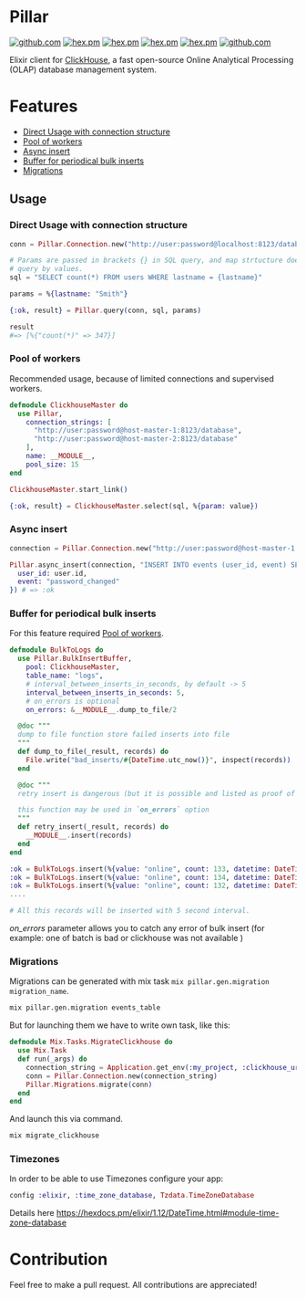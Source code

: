 # Pillar

[![github.com](https://github.com/balance-platform/pillar/workflows/build/badge.svg?branch=master)](https://github.com/balance-platform/pillar/actions)
[![hex.pm](https://img.shields.io/badge/docs-hexpm-blue.svg)](https://hexdocs.pm/pillar)
[![hex.pm](https://img.shields.io/hexpm/v/pillar.svg)](https://hex.pm/packages/pillar)
[![hex.pm](https://img.shields.io/hexpm/dt/pillar.svg)](https://hex.pm/packages/pillar)
[![hex.pm](https://img.shields.io/hexpm/l/pillar.svg)](https://hex.pm/packages/pillar)
[![github.com](https://img.shields.io/github/last-commit/balance-platform/pillar.svg)](https://github.com/balance-platform/pillar/commits/master)

Elixir client for [ClickHouse](https://clickhouse.tech/), a fast open-source
Online Analytical Processing (OLAP) database management system.

# Features

  - [Direct Usage with connection structure](#direct-usage-with-connection-structure)
  - [Pool of workers](#pool-of-workers)
  - [Async insert](#async-insert)
  - [Buffer for periodical bulk inserts](#buffer-for-periodical-bulk-inserts)
  - [Migrations](#migrations)

## Usage

### Direct Usage with connection structure

```elixir
conn = Pillar.Connection.new("http://user:password@localhost:8123/database")

# Params are passed in brackets {} in SQL query, and map strtucture does fill
# query by values.
sql = "SELECT count(*) FROM users WHERE lastname = {lastname}"

params = %{lastname: "Smith"}

{:ok, result} = Pillar.query(conn, sql, params)

result
#=> [%{"count(*)" => 347}]

```

### Pool of workers

Recommended usage, because of limited connections and supervised workers.

```elixir
defmodule ClickhouseMaster do
  use Pillar,
    connection_strings: [
      "http://user:password@host-master-1:8123/database",
      "http://user:password@host-master-2:8123/database"
    ],
    name: __MODULE__,
    pool_size: 15
end

ClickhouseMaster.start_link()

{:ok, result} = ClickhouseMaster.select(sql, %{param: value})
```

### Async insert

```elixir
connection = Pillar.Connection.new("http://user:password@host-master-1:8123/database")

Pillar.async_insert(connection, "INSERT INTO events (user_id, event) SELECT {user_id}, {event}", %{
  user_id: user.id,
  event: "password_changed"
}) # => :ok
```

### Buffer for periodical bulk inserts

For this feature required [Pool of workers](#pool-of-workers).

```elixir
defmodule BulkToLogs do
  use Pillar.BulkInsertBuffer,
    pool: ClickhouseMaster,
    table_name: "logs",
    # interval_between_inserts_in_seconds, by default -> 5
    interval_between_inserts_in_seconds: 5,
    # on_errors is optional
    on_errors: &__MODULE__.dump_to_file/2

  @doc """
  dump to file function store failed inserts into file 
  """
  def dump_to_file(_result, records) do
    File.write("bad_inserts/#{DateTime.utc_now()}", inspect(records))
  end

  @doc """
  retry insert is dangerous (but it is possible and listed as proof of concept)

  this function may be used in `on_errors` option
  """
  def retry_insert(_result, records) do
    __MODULE__.insert(records)
  end
end
```

```elixir
:ok = BulkToLogs.insert(%{value: "online", count: 133, datetime: DateTime.utc_now()})
:ok = BulkToLogs.insert(%{value: "online", count: 134, datetime: DateTime.utc_now()})
:ok = BulkToLogs.insert(%{value: "online", count: 132, datetime: DateTime.utc_now()})
....

# All this records will be inserted with 5 second interval.
```

*on_errors* parameter allows you to catch any error of bulk insert (for example: one of batch is bad or clickhouse was not available )


### Migrations

Migrations can be generated with mix task `mix pillar.gen.migration
migration_name`.

```bash
mix pillar.gen.migration events_table
```

But for launching them we have to write own task, like this:

```elixir
defmodule Mix.Tasks.MigrateClickhouse do
  use Mix.Task
  def run(_args) do
    connection_string = Application.get_env(:my_project, :clickhouse_url)
    conn = Pillar.Connection.new(connection_string)
    Pillar.Migrations.migrate(conn)
  end
end
```

And launch this via command.

```bash
mix migrate_clickhouse
```

### Timezones

In order to be able to use Timezones configure your app:

```elixir
config :elixir, :time_zone_database, Tzdata.TimeZoneDatabase
```

Details here https://hexdocs.pm/elixir/1.12/DateTime.html#module-time-zone-database

# Contribution

Feel free to make a pull request. All contributions are appreciated!
